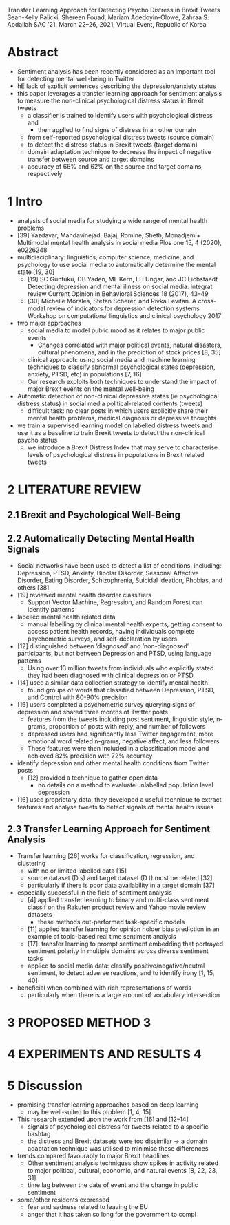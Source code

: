 Transfer Learning Approach for Detecting Psycho Distress in Brexit Tweets
Sean-Kelly Palicki, Shereen Fouad, Mariam Adedoyin-Olowe, Zahraa S. Abdallah
SAC ’21, March 22–26, 2021, Virtual Event, Republic of Korea

# Abstract

* Sentiment analysis has been recently considered as
  an important tool for detecting mental well-being in Twitter
* hE lack of explicit sentences describing the depression/anxiety status
* this paper leverages a transfer learning approach for sentiment analysis to
  measure the non-clinical psychological distress status in Brexit tweets
  * a classifier is trained to identify users with psychological distress and
    * then applied to find signs of distress in an other domain
  * from self-reported psychological distress tweets (source domain)
  * to detect the distress status in Brexit tweets (target domain)
  * domain adaptation technique to decrease the impact of negative transfer
    between source and target domains
  * accuracy of 66% and 62% on the source and target domains, respectively

# 1 Intro

* analysis of social media for studying a wide range of mental health problems
 * [39] Yazdavar, Mahdavinejad, Bajaj, Romine, Sheth, Monadjemi+
   Multimodal mental health analysis in social media
   Plos one 15, 4 (2020), e0226248
  * multidisciplinary: linguistics, computer science, medicine, and psychology
    to use social media to automatically determine the mental state [19, 30]
    * [19] SC Guntuku, DB Yaden, ML Kern, LH Ungar, and JC Eichstaedt
      Detecting depression and mental illness on social media: integrat review
      Current Opinion in Behavioral Sciences 18 (2017), 43–49
    * [30] Michelle Morales, Stefan Scherer, and Rivka Levitan.
      A cross-modal review of indicators for depression detection systems
      Workshop on computational linguistics and clinical psychology 2017
* two major approaches
  * social media to model public mood as it relates to major public events
    * Changes correlated with major political events, natural disasters,
      cultural phenomena, and in the prediction of stock prices [8, 35]
  * clinical approach: using social media and machine learning techniques to
    classify abnormal psychological states (depression, anxiety, PTSD, etc)
    in populations [7, 16]
  * Our research exploits both techniques
    to understand the impact of major Brexit events on the mental well-being
* Automatic detection of non-clinical depressive states (ie psychological
  distress status) in social media political-related contents (tweets)
  * difficult task: no clear posts in which users explicitly share their
    mental health problems, medical diagnosis or depressive thoughts
* we train a supervised learning model on labelled distress tweets and use it
  as a baseline to train Brexit tweets to detect the non-clinical psycho status
  * we introduce a Brexit Distress Index that may serve to characterise levels
    of psychological distress in populations in Brexit related tweets

# 2 LITERATURE REVIEW

## 2.1 Brexit and Psychological Well-Being

## 2.2 Automatically Detecting Mental Health Signals

* Social networks have been used to detect a list of conditions, including:
  Depression, PTSD, Anxiety, Bipolar Disorder, Seasonal Affective Disorder,
  Eating Disorder, Schizophrenia, Suicidal Ideation, Phobias, and others [38]
* [19] reviewed mental health disorder classifiers
  * Support Vector Machine, Regression, and Random Forest can identify patterns
* labelled mental health related data
  * manual labelling by clinical mental health experts,
    getting consent to access patient health records, having individuals
    complete psychometric surveys, and self-declaration by users
* [12] distinguished between ‘diagnosed’ and ’non-diagnosed’ participants, but
  not between Depression and PTSD, using language patterns
  * Using over 13 million tweets from individuals who explicitly stated they
    had been diagnosed with clinical depression or PTSD,
* [14] used a similar data collection strategy to identify mental health
  * found groups of words that classified between Depression, PTSD, and Control
    with 80-90% precision
* [16] users completed a psychometric survey querying signs of depression and
  shared three months of Twitter posts
  * features from the tweets including post sentiment, linguistic style,
    n-grams, proportion of posts with reply, and number of followers
  * depressed users had significantly less Twitter engagement,
    more emotional word related n-grams, negative affect, and less followers
  * These features were then included in a classification model and achieved
    82% precision with 72% accuracy
* identify depression and other mental health conditions from Twitter posts
  * [12] provided a technique to gather open data
    * no details on a method to evaluate unlabelled population level depression
* [16] used proprietary data, they developed a useful technique to
  extract features and analyse tweets to detect signals of mental health issues

## 2.3 Transfer Learning Approach for Sentiment Analysis

* Transfer learning [26] works for classification, regression, and clustering
  * with no or limited labelled data [15]
  * source dataset (D s) and target dataset (D t) must be related [32]
  * particularly if there is poor data availability in a target domain [37]
* especially successful in the field of sentiment analysis
  * [4] applied transfer learning to binary and multi-class sentiment classif
    on the Rakuten product review and Yahoo movie review datasets
    * these methods out-performed task-specific models
  * [11] applied transfer learning for opinion holder bias prediction in an
    example of topic-based real time sentiment analysis
  * [17]: transfer learning to prompt sentiment embedding that portrayed
    sentiment polarity in multiple domains across diverse sentiment tasks
  * applied to social media data: classify positive/negative/neutral sentiment,
    to detect adverse reactions, and to identify irony [1, 15, 40]
* beneficial when combined with rich representations of words
  * particularly when there is a large amount of vocabulary intersection

# 3 PROPOSED METHOD 3

# 4 EXPERIMENTS AND RESULTS 4

# 5 Discussion

* promising transfer learning approaches based on deep learning
  * may be well-suited to this problem [1, 4, 15]
* This research extended upon the work from [16] and [12–14]
  * signals of psychological distress for tweets related to a specific hashtag
  * the distress and Brexit datasets were too dissimilar
    -> a domain adaptation technique was utilised to minimise these differences
* trends compared favourably to major Brexit headlines
  * Other sentiment analysis techniques show spikes in activity related to
    major political, cultural, economic, and natural events [8, 22, 23, 31]
  * time lag between the date of event and the change in public sentiment
* some/other residents expressed
  * fear and sadness related to leaving the EU
  * anger that it has taken so long for the government to compl
